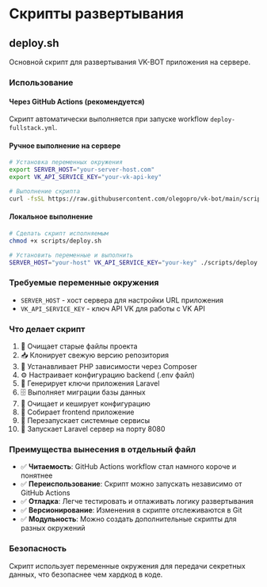 # Скрипты развертывания

## deploy.sh

Основной скрипт для развертывания VK-BOT приложения на сервере.

### Использование

#### Через GitHub Actions (рекомендуется)
Скрипт автоматически выполняется при запуске workflow `deploy-fullstack.yml`.

#### Ручное выполнение на сервере
```bash
# Установка переменных окружения
export SERVER_HOST="your-server-host.com"
export VK_API_SERVICE_KEY="your-vk-api-key"

# Выполнение скрипта
curl -fsSL https://raw.githubusercontent.com/olegopro/vk-bot/main/scripts/deploy.sh | bash
```

#### Локальное выполнение
```bash
# Сделать скрипт исполняемым
chmod +x scripts/deploy.sh

# Установить переменные и выполнить
SERVER_HOST="your-host" VK_API_SERVICE_KEY="your-key" ./scripts/deploy.sh
```

### Требуемые переменные окружения

- `SERVER_HOST` - хост сервера для настройки URL приложения
- `VK_API_SERVICE_KEY` - ключ API VK для работы с VK API

### Что делает скрипт

1. 📁 Очищает старые файлы проекта
2. 📥 Клонирует свежую версию репозитория
3. 🐘 Устанавливает PHP зависимости через Composer
4. ⚙️ Настраивает конфигурацию backend (.env файл)
5. 🔑 Генерирует ключи приложения Laravel
6. 🗄️ Выполняет миграции базы данных
7. 🧹 Очищает и кеширует конфигурацию
8. 🎨 Собирает frontend приложение
9. 🔄 Перезапускает системные сервисы
10. 🚀 Запускает Laravel сервер на порту 8080

### Преимущества вынесения в отдельный файл

- ✅ **Читаемость**: GitHub Actions workflow стал намного короче и понятнее
- ✅ **Переиспользование**: Скрипт можно запускать независимо от GitHub Actions
- ✅ **Отладка**: Легче тестировать и отлаживать логику развертывания
- ✅ **Версионирование**: Изменения в скрипте отслеживаются в Git
- ✅ **Модульность**: Можно создать дополнительные скрипты для разных окружений

### Безопасность

Скрипт использует переменные окружения для передачи секретных данных, что безопаснее чем хардкод в коде.